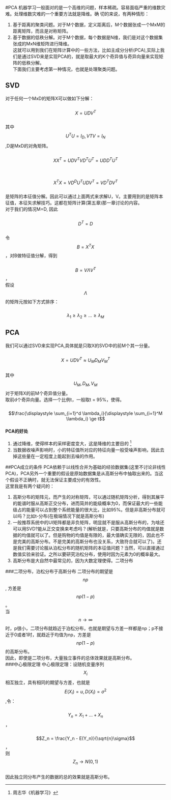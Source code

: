 #PCA
机器学习一般面对的是一个高维的问题，样本稀疏。容易面临严重的维数灾难。处理维数灾难的一个重要方法就是降维。确
切的来说，有两种情形：  
1. 基于距离的聚类问题。对于M个数据，定义距离后，M个数据张成一个MxM的距离矩阵，而且是对称矩阵。  
2. 基于数据的低秩分解。对于M个数据，每个数据是N维，我们是对这个数据集张成的MxN维矩阵进行降维。  
这就可以用到我们在矩阵计算中的一些方法，比如主成分分析\(PCA\),实际上我们是通过SVD来是实现PCA的，就是取最大的K个奇异值与奇异向量来实现矩阵的低秩分解。  
下面我们主要考虑第一种情况，也就是处理聚类问题。

## SVD

对于任何一个MxD的矩阵X可以做如下分解：  
&emsp;&emsp;$$ X = UDV^T$$  
其中$$U^TU=I_D,VTV=I_N$$,D是MxD的对角矩阵。  
&emsp;&emsp;$$XX^T = UDV^TVD^TU^T=UDD^TU^T$$  
&emsp;&emsp;$$X^TX = VD^DU^TUDV^T=VD^TDV^T$$  
是矩阵的本征值分解。因此可以通过上面两式来求解U，V。主要用到的是矩阵本征值，本征矢求解技巧。这都在矩阵计算\(第五章\)那一章讨论的内容。  
对于我们的情况M=D, 因此  
&emsp;&emsp;$$D^T=D$$  
令$$B = X^TX$$，对B做特征值分解，得到  
&emsp;&emsp;$$B = V\Lambda V^T$$，  
假设$$\Lambda$$的矩阵元按如下方式排序：  
&emsp;&emsp;$$\lambda_1 \ge \lambda_2 \ge ... \ge \lambda_M$$

## PCA

我们可以通过SVD来实现PCA,具体就是只取X的SVD中的前M个其一分量。  
&emsp;&emsp;$$X = UDV^T \approx U_MD_MV_M^T$$  
其中$$U_M,D_M,V_M$$对于矩阵X的前M个奇异值分量。  
取前d个奇异向量。选择一个比例t，一般取t = 95%，使得。  
&emsp;&emsp;$$\frac{\displaystyle \sum_{i=1}^d \lambda_i}{\displaystyle \sum_{i=1}^M \lambda_i} \ge t$$

#### PCA的好处

1. 通过降维，使得样本的采样密度变大，这是降维的主要目的 [^1]
2. 当数据收噪声影响时，小的特征值所对应的特征向量一般受噪声影响，因此去掉这些量在一定程度上能起到去噪的作用。  

##PCA成立的条件
PCA依赖于以线性合并为基础的经验数据集(这里不讨论非线性PCA)，PCA另外一个重要的假设是原始数据集是从高斯分布中抽取出来的。当这个假设不正确时，就无法保证主要成分的有效性。  
这里我是有两个疑问的：  
1. 高斯分布的矩阵元，而产生的对称矩阵，可以通过随机矩阵分析，得到其展平的能谱时服从高斯正交分布，进而简并的能级概率为0，而保证最大的一些能级占的能量可以占到整个系统能量的很大比，比如95%。但是非高斯分布就可以吗？比如t-分布(在极端情况下就是高斯分布)  
2. 一般推荐系统中的UI矩阵都是非负矩阵，明显就不是服从高斯分布的，为啥还可以用SVD?能从正交变换来考虑吗？(解析就是，只要高斯分布的均值就是数据的均值就可以了。但是购物的均值是有限的，最大值确实无限的，因此也不是完美的高斯分布。不是完美的高斯分布也没关系，大致符合就可以了)。还是我们需要讨论服从泊松分布的随机矩阵的本征值问题？当然，可以直接通过数值实验来验证。之所以要研究泊松分布，使用时因为元素为0的概率最大。  
3. 高斯分布是大自然中最常见的，因为大数定理使得。二项分布

###二项分布，泊松分布于高斯分布
二项分布的期望是$$np$$, 方差是$$np(1-p)$$。  
当$$n \to \infty$$时，p很小，二项分布就趋近于泊松分布，也就是期望与方差一样都是np；p不接近于0或者1时，就趋近于均值为np，方差是$$np(1-p)$$的高斯分布。   
因此，即使是二项分布，大量独立事件的总体效果就是高斯分布。  
###中心极限定理
中心极限定理：设随机变量序列$$X_i$$相互独立，具有相同的期望与方差，也就是$$E(X_i) = u, D(X_I) = \sigma^2$$,令：  
&emsp;&emsp;$$Y_n = X_1+...+X_n$$，  
&emsp;&emsp;$$Z_n = \frac{Y_n - E(Y_n)}{\sqrt{n}\sigma}$$，     
则$$Z_n \to N(0,1)$$   
因此独立同分布产生的数据的总的效果就是高斯分布。  

[^1]: 周志华《机器学习》

